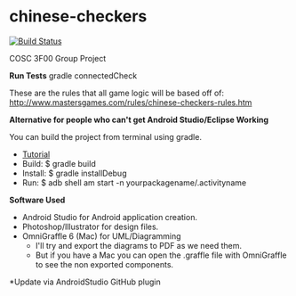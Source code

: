 chinese-checkers
================

[![Build Status](https://travis-ci.org/kubasub/chinese-checkers.png?branch=easteregg/KonamiCode)](https://travis-ci.org/kubasub/chinese-checkers)

COSC 3F00 Group Project

**Run Tests**
gradle connectedCheck

These are the rules that all game logic will be based off of: http://www.mastersgames.com/rules/chinese-checkers-rules.htm

**Alternative for people who can't get Android Studio/Eclipse Working**

You can build the project from terminal using gradle.
  - [Tutorial](http://tools.android.com/tech-docs/new-build-system/user-guide#TOC-Build-Tasks)
  - Build: $ gradle build
  - Install: $ gradle installDebug
  - Run: $ adb shell am start -n yourpackagename/.activityname


**Software Used**
  - Android Studio for Android application creation.
  - Photoshop/Illustrator for design files.
  - OmniGraffle 6 (Mac) for UML/Diagramming
    - I'll try and export the diagrams to PDF as we need them.
    - But if you have a Mac you can open the .graffle file with OmniGraffle to see the non exported components.

*Update via AndroidStudio GitHub plugin
